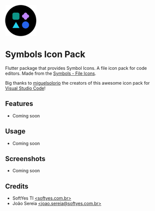 <img width="100" height="100" src="./assets/logo.png" alt="app logo">

# Symbols Icon Pack

Flutter package that provides Symbol Icons. A file icon pack for code editors. Made from the [Symbols - File Icons](https://www.figma.com/file/HYLMyRbIdSbIJQlqnd9pSN/Symbols---File-Icons?node-id=20521%3A84115&t=PyBzZOlVG5TXyEdx-1).

Big thanks to [miguelsolorio](https://github.com/miguelsolorio) the creators of this awesome icon pack for [Visual Studio Code](https://github.com/miguelsolorio/vscode-symbols)!

## Features

* Coming soon

## Usage

* Coming soon

## Screenshots

* Coming soon

## Credits

* SoftYes TI [\<softyes.com.br\>](https://softyes.com.br)
* João Sereia [\<joao.sereia@softyes.com.br\>](mailto:joao.sereia@softyes.com.br)
